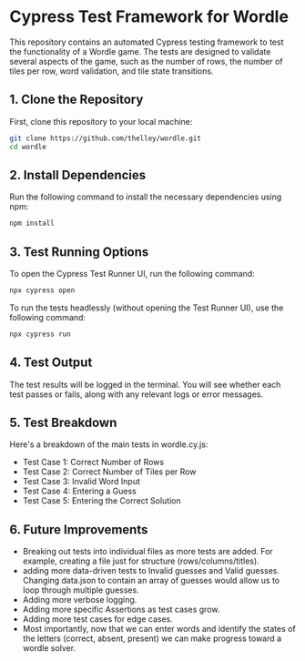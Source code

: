 # Cypress Test Framework for Wordle

This repository contains an automated Cypress testing framework to test the functionality of a Wordle game. The tests are designed to validate several aspects of the game, such as the number of rows, the number of tiles per row, word validation, and tile state transitions.

## 1. Clone the Repository

First, clone this repository to your local machine:

```bash
git clone https://github.com/thelley/wordle.git
cd wordle
```

## 2. Install Dependencies

Run the following command to install the necessary dependencies using npm:

```bash
npm install
```

## 3. Test Running Options

To open the Cypress Test Runner UI, run the following command:

```bash
npx cypress open
```
To run the tests headlessly (without opening the Test Runner UI), use the following command:

```bash
npx cypress run
```

## 4. Test Output

The test results will be logged in the terminal. You will see whether each test passes or fails, along with any relevant logs or error messages.

## 5. Test Breakdown

Here's a breakdown of the main tests in wordle.cy.js:

* Test Case 1: Correct Number of Rows
* Test Case 2: Correct Number of Tiles per Row
* Test Case 3: Invalid Word Input
* Test Case 4: Entering a Guess
* Test Case 5: Entering the Correct Solution

## 6. Future Improvements

* Breaking out tests into individual files as more tests are added. For example, creating a file just for structure (rows/columns/titles).
* adding more data-driven tests to Invalid guesses and Valid guesses. Changing data.json to contain an array of guesses would allow us to loop through multiple guesses.
* Adding more verbose logging.
* Adding more specific Assertions as test cases grow.
* Adding more test cases for edge cases.
* Most importantly, now that we can enter words and identify the states of the letters (correct, absent, present) we can make progress toward a wordle solver. 

